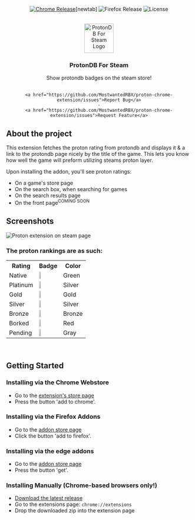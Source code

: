 <div align="center">
<!-- This linebreak is required to allow for markdown processing within an html block-->

[![Chrome Release](https://img.shields.io/chrome-web-store/v/ngonfifpkpeefnhelnfdkficaiihklid?style=for-the-badge)](https://google.com)[newtab]
![Firefox Release](https://img.shields.io/amo/v/protondb-steam?style=for-the-badge)
![License](https://img.shields.io/github/license/MostwantedRBX/proton-chrome-extension?style=for-the-badge)
</div>
<br />
<div align="center">
  <a href="https://github.com/MostwantedRBX/proton-chrome-extension">
    <img src="src/icons/proton_128.png" alt="ProtonDB For Steam Logo" width="80" height="80">
  </a>

<h3 align="center">ProtonDB For Steam</h3>

  <p align="center">
    Show protondb badges on the steam store!
    <br />
    <br />
   
    <a href="https://github.com/MostwantedRBX/proton-chrome-extension/issues">Report Bug</a>
    ·
    <a href="https://github.com/MostwantedRBX/proton-chrome-extension/issues">Request Feature</a>
  </p>
</div>


## About the project
This extension fetches the proton rating from protondb and displays it & a link to the protondb page nicely by the title of the game. This lets you know how well the game will preform utilizing steams proton layer.
  
Upon installing the addon, you'll see proton ratings:
- On a game's store page
- On the search box, when searching for games
- On the search results page
- On the front page<sup>COMING SOON</sup>

## Screenshots
![Proton extension on steam page](ss/ss1.png)

### The proton rankings are as such:
<table>
<tr>
<th>Rating</th>
<th>Badge</th>
<th>Color</th>
</tr>

<tr>
<td>Native</td>
<td><img src="ss/native.png" height="30%"></td>
<td>Green</td>
</tr>

<tr>
<td>Platinum</td>
<td><img src="ss/platinum.png" height="30%"></td>
<td>Silver</td>
</tr>

<tr>
<td>Gold</td>
<td><img src="ss/gold.png" height="30%"></td>
<td>Gold</td>
</tr>

<tr>
<td>Silver</td>
<td><img src="ss/silver.png" height="30%"></td>
<td>Silver</td>
</tr>

<tr>
<td>Bronze</td>
<td><img src="ss/bronze.png" height="30%"></td>
<td>Bronze</td>
</tr>

<tr>
<td>Borked</td>
<td><img src="ss/borked.png" height="30%"></td>
<td>Red</td>
</tr>

<tr>
<td>Pending</td>
<td><img src="ss/pending.png" height="30%"></td>
<td>Gray</td>
</tr>
</table>

<br />

## Getting Started
### Installing via the Chrome Webstore
 - Go to the [extension's store page](https://chrome.google.com/webstore/detail/protondb-for-steam/ngonfifpkpeefnhelnfdkficaiihklid)
 - Press the button 'add to chrome'. 
### Installing via the Firefox Addons
- Go to the [addon store page](https://addons.mozilla.org/en-US/firefox/addon/protondb-steam)
- Click the button 'add to firefox'.
### Installing via the edge addons
- Go to the [addon store page](https://microsoftedge.microsoft.com/addons/detail/protondb-for-steam/efggpghjemjhldhoemgijjpnajcidcni)
- Press the button 'get'.
### Installing Manually (Chrome-based browsers only!)
 - [Download the latest release](https://github.com/MostwantedRBX/proton-chrome-extension/releases)
 - Go to the extensions page: ```chrome://extensions```
 - Drop the downloaded zip into the extension page